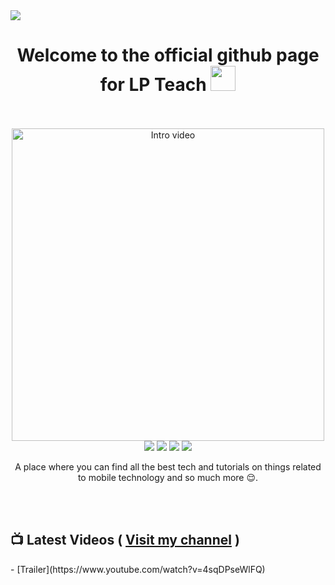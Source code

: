 <img src="https://github.com/LP-Teach/files/blob/bb8ae97df95cc1bec2cd4520ca586d1e7f40e5e7/banner/banner.jpg" align=center>

<h1 align=center>Welcome to the official github page for LP Teach <img  height="40px" src="https://camo.githubusercontent.com/c5763e7c322079fa5e6256670a7ba475d7d41b94afc2d033ef72a9b98a62ef80/68747470733a2f2f6d656469612e74656e6f722e636f6d2f696d616765732f62363137633336663964623237366433313436653937346238666636346634632f74656e6f722e676966" /></h1>

<br />
<br />

<div align="center">
<a href="https://youtu.be/4sqDPseWlFQ" title="LP Teach Intro"><img src="https://github.com/LP-Teach/files/blob/6ef30078c1a5f30ded7b38f14dd433afe1fb5b70/thumbnails/intro.jpg" alt="Intro video"  width="500px" /></a>
</div>

<div align="center">
<a href="https://www.youtube.com/channel/UCcrvHbgE3u_eDfYm6iJKEvg"><img src="https://img.shields.io/youtube/channel/subscribers/UCcrvHbgE3u_eDfYm6iJKEvg?label=channel%20subscribers&logo=youtube&logoColor=red&style=for-the-badge"></a>
<a href="https://www.youtube.com/channel/UCcrvHbgE3u_eDfYm6iJKEvg"><img src="https://img.shields.io/youtube/channel/views/UCcrvHbgE3u_eDfYm6iJKEvg?label=channel%20views&logo=youtube&logoColor=red&style=for-the-badge"></a>
<a href="https://twitter.com/LlewellynAdont1"><img src="https://img.shields.io/badge/Twitter-%231DA1F2.svg?style=for-the-badge&logo=Twitter&logoColor=white"></a>
<a href="https://www.instagram.com/llewellynpaint/"><img src="https://img.shields.io/badge/Instagram-%23E4405F.svg?style=for-the-badge&logo=Instagram&logoColor=white" /></a>
</div>

<p align="center">A place where you can find all the best tech and tutorials on things related to mobile technology and so much more 😌.</p>

<br/>
<br/>

<h2>📺 Latest Videos ( <a href="https://www.youtube.com/channel/UCcrvHbgE3u_eDfYm6iJKEvg" target="_blank">Visit my channel</a> )</h2>
<!-- YOUTUBE:START -->
- [Trailer](https://www.youtube.com/watch?v=4sqDPseWlFQ)
<!-- YOUTUBE:END -->